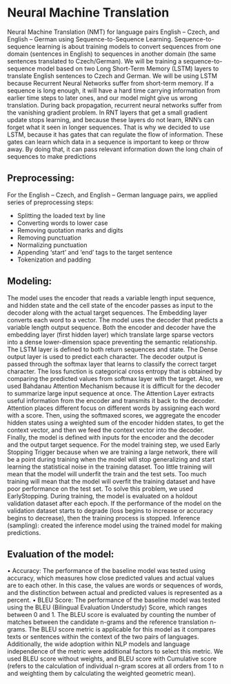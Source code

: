 # Neural Machine Translation
Neural Machine Translation (NMT) for language pairs English – Czech, and English – German using Sequence-to-Sequence Learning. 
Sequence-to-sequence learning is about training models to convert sequences from one domain (sentences in English) to sequences in another domain (the same sentences translated to Czech/German). We will be training a sequence-to-sequence model based on two Long Short-Term Memory (LSTM) layers to translate English sentences to Czech and German. We will be using LSTM because Recurrent Neural Networks suffer from short-term memory. If a sequence is long enough, it will have a hard time carrying information from earlier time steps to later ones, and our model might give us wrong translation. During back propagation, recurrent neural networks suffer from the vanishing gradient problem. In RNT layers that get a small gradient update stops learning, and because these layers do not learn, RNN’s can forget what it seen in longer sequences. That is why we decided to use LSTM, because it has gates that can regulate the flow of information. These gates can learn which data in a sequence is important to keep or throw away. By doing that, it can pass relevant information down the long chain of sequences to make predictions


## Preprocessing: 
For the English – Czech, and English – German language pairs, we applied series of preprocessing steps:
-	Splitting the loaded text by line
-	Converting words to lower case
-	Removing quotation marks and digits
-	Removing punctuation
-	Normalizing punctuation
-	Appending ‘start’ and ‘end’ tags to the target sentence
-	Tokenization and padding
## Modeling: 
The model uses the encoder that reads a variable length input sequence, and hidden state and the cell state of the encoder passes as input to the decoder along with the actual target sequences. The Embedding layer converts each word to a vector. The model uses the decoder that predicts a variable length output sequence. Both the encoder and decoder have the embedding layer (first hidden layer) which translate large sparse vectors into a dense lower-dimension space preventing the semantic relationship. 
The LSTM layer is defined to both return sequences and state. The Dense output layer is used to predict each character. The decoder output is passed through the softmax layer that learns to classify the correct target character. The loss function is categorical cross entropy that is obtained by comparing the predicted values from softmax layer with the target. Also, we used Bahdanau Attention Mechanism because it is difficult for the decoder to summarize large input sequence at once. The Attention Layer extracts useful information from the encoder and transmits it back to the decoder. Attention places different focus on different words by assigning each word with a score. Then, using the softmaxed scores, we aggregate the encoder hidden states using a weighted sum of the encoder hidden states, to get the context vector, and then we feed the context vector into the decoder. Finally, the model is defined with inputs for the encoder and the decoder and the output target sequence. For the model training step, we used Early Stopping Trigger because when we are training a large network, there will be a point during training when the model will stop generalizing and start learning the statistical noise in the training dataset. Too little training will mean that the model will underfit the train and the test sets. Too much training will mean that the model will overfit the training dataset and have poor performance on the test set. To solve this problem, we used EarlyStopping.  During training, the model is evaluated on a holdout validation dataset after each epoch. If the performance of the model on the validation dataset starts to degrade (loss begins to increase or accuracy begins to decrease), then the training process is stopped.
Inference (sampling): created the inference model using the trained model for making predictions.
## Evaluation of the model: 
•	Accuracy: The performance of the baseline model was tested using accuracy, which measures how close predicted values and actual values are to each other.  In this case, the values are words or sequences of words, and the distinction between actual and predicted values is represented as a percent.
•	BLEU Score: The performance of the baseline model was tested using the BLEU (Bilingual Evaluation Understudy) Score, which ranges between 0 and 1. The BLEU score is evaluated by counting the number of matches between the candidate n-grams and the reference translation n-grams. The BLEU score metric is applicable for this model as it compares texts or sentences within the context of the two pairs of languages. Additionally, the wide adoption within NLP models and language independence of the metric were additional factors to select this metric.  We used BLEU score without weights, and BLEU score with Cumulative score (refers to the calculation of individual n-gram scores at all orders from 1 to n and weighting them by calculating the weighted geometric mean).

